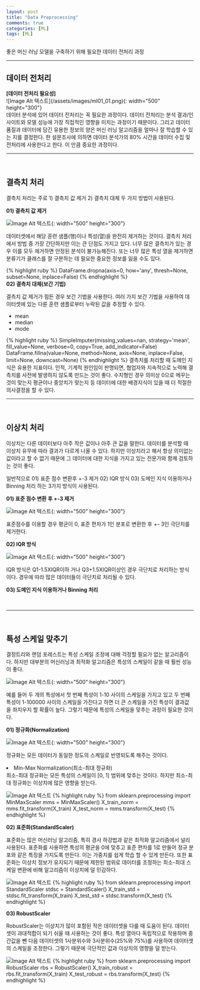 ```yaml
---
layout: post
title: "Data Preprocessing"
comments: true
categories: [ML]
tags: [ML]
---
```


좋은 머신 러닝 모델을 구축하기 위해 필요한 데이터 전처리 과정
<br>
<hr>

<h2>데이터 전처리</h2>
<b>[데이터 전처리 필요성]</b>
<br> 
![Image Alt 텍스트](/assets/images/ml01_01.png){: width="500" height="300"}
<br> 
데이터 분석에 있어 데이터 전처리는 꼭 필요한 과정이다. 데이터 전처리는 분석 결과/인사이트와 모델 성능에 가장 직접적인 영향을 미치는 과정이기 때문이다. 그리고 데이터 품질과 데이터에 담긴 유용한 정보의 양은 머신 러닝 알고리즘을 얼마나 잘 학습할 수 있는 지를 결정한다. 한 설문조사에 의하면 데이터 분석가의 80% 시간을 데이터 수집 및 전처리에 사용한다고 한다. 이 만큼 중요한 과정이다. 

<br>
<hr>
<br>

<h2>결측치 처리</h2>
결측치 처리는 주로 1) 결측치 값 제거 2) 결측치 대체 두 가지 방법이 사용된다.

<b>01) 결측치 값 제거</b>

![Image Alt 텍스트](/assets/images/ml01_02.png){: width="500" height="300"}

데이터셋에서 해당 훈련 샘플(행)이나 특성(열)을 완전히 제거하는 것이다. 결측치 처리에서 방법 중 가장 간단하지만 이는 큰 단점도 가지고 있다. 너무 많은 결측치가 있는 경우 이를 모두 제거하면 안정된 분석이 불가능해진다. 또는 너무 많은 특성 열을 제거하면 분류기가 클래스를 잘 구분하는 데 필요한 중요한 정보를 잃을 수도 있다.

{% highlight ruby %}
DataFrame.dropna(axis=0, how='any', thresh=None, subset=None, inplace=False)
{% endhighlight %}
<br> 
<b>02) 결측치 대체(보간 기법)</b>

결측치 값 제거가 힘든 경우 보간 기법을 사용한다. 여러 가지 보간 기법을 사용하여 데이터셋에 있는 다룬 훈련 샘플로부터 누락된 값을 추정할 수 있다.
<ul>
    <li>mean</li>
    <li>median</li>
    <li>mode</li>
</ul>
{% highlight ruby %}
SimpleImputer(missing_values=nan, strategy='mean', fill_value=None, verbose=0, copy=True, add_indicator=False)
DataFrame.fillna(value=None, method=None, axis=None, inplace=False, limit=None, downcast=None)
{% endhighlight %}
결측치를 처리할  때 도메인 지식은 유용한 지표이다. 인적, 기계적 원인임이 판명되면, 협업자와 지속적으로 노력해 결측치를 사전에 발생하지 않도록 만드는 것이 좋다. 수치형인 경우 의미상 0으로 메꾸는 것이 맞는지 평균이나 중앙치가 맞는지 등 데이터에 대한 배경지식이 있을 때 더 적절한 의사결정을 할 수 있다.

<br>
<hr>
<br>

<h2>이상치 처리</h2>
이상치는 다른 데이터보다 아주 작은 값이나 아주 큰 값을 말한다. 데이터를 분석할 때 이상치 유무에 따라 결과가 다르게 나올 수 있다. 하지만 이상치라고 해서 항상 의미없는 값이라고 할 수 없기 때문에 그 데이터에 대한 지식을 가지고 있는 전문가와 함께 검토하는 것이 좋다.

일반적으로 01) 표준 점수 변환후 +-3 제거 02) IQR 방식 03) 도메인 지식 이용하거나 Binning 처리 하는 3가지 방식이 사용된다.

<b>01) 표준 점수 변환 후 +-3 제거</b>

![Image Alt 텍스트](/assets/images/ml01_03.png){: width="500" height="300"}

표준점수를 이용할 경우 평균이 0, 표준 편차가 1인 분포로 변환한 후 +- 3인 극단치를 제거한다.

<b>02) IQR 방식</b>

![Image Alt 텍스트](/assets/images/ml01_04.png){: width="500" height="300"}

IQR 방식은 Q1-1.5XIQR이하 거나 Q3+1.5XIQR이상인 경우 극단치로 처리하는 방식이다. 경우에 따라 많은 데이터들이 극단치로 처리될 수 있다. 

<b>03) 도메인 지식 이용하거나 Binning 처리</b>

<br>
<hr>
<br>

<h2> 특성 스케일 맞추기 </h2>
결정트리와 랜덤 포레스트는 특성 스케일 조정에 대해 걱정할 필요가 없는 알고리즘이다. 하지만 대부분의 머신러닝과 최적화 알고리즘은 특성의 스케일이 같을 때 훨씬 성능이 좋다. 

![Image Alt 텍스트](/assets/images/ml01_05.png){: width="500" height="300"}

예를 들어 두 개의 특성에서 첫 번째 특성이 1-10 사이의 스케일을 가지고 있고 두 번째 특성이 1-100000 사이의 스케일을 가진다고 하면 더 큰 스케일을 가진 특성이 결과값을 좌지우지 할 확률이 높다. 그렇기 때문에 특성의 스케일을 맞추는 과정이 필요한 것이다.

<b>01) 정규화(Normalization)</b>

![Image Alt 텍스트](/assets/images/ml01_06.png){: width="500" height="300"}


정규화는 모든 데이터가 동일한 정도의 스케일로 반영되도록 해주는 것이다. 

<li>Min-Max Normalization(최소-최대 정규화)</li>
최소-최대 정규화는 모든 특성의 스케일이 [0, 1] 범위에 맞추는 것이다. 하지만 최소-최대 정규화는  이상치에 많은 영향을 받는다.

![Image Alt 텍스트](/assets/images/ml01_07.png)
{% highlight ruby %}
from sklearn.preprocessing import MinMaxScaler
mms = MinMaxScaler()
X_train_norm = mms.fit_transform(X_train)
X_test_norm = mms.transform(X_test) {% endhighlight %}


<b>02) 표준화(StandardScaler)</b>

표준화는 많은 머신러닝 알고리즘, 특히 경사 하강법과 같은 최적화 알고리즘에서 널리 사용된다. 표준화를 사용하면 특성의 평균을 0에 맞추고 표준 편차를 1로 만들어 정규 분포와 같은 특징을 가지도록 만든다. 이는 가중치를 쉽게 학습 할 수 있게 만든다. 또한 표준화는 이상치 정보가 유지되기 때문에 제한된 범위로 데이터를 조정하는 최소-최대 스케일 변환에 비해 알고리즘이 이상치에 덜 민감하다.

![Image Alt 텍스트](/assets/images/ml01_08.png)
{% highlight ruby %}
from sklearn.preprocessing import StandardScaler
stdsc = StandardScaler()
X_train_std = stdsc.fit_transform(X_train)
X_test_std = stdsc.transform(X_test) {% endhighlight %}


<b>03) RobustScaler</b>

RobustScaler는 이상치가 많이 포함된 작은 데이터셋을 다룰 때 도움이 된다. 데이터셋이 과대적합이 되기 쉬울 때 사용하는 것이 좋다. 특성 열마다 독립적으로 작용하며 중간값을 뺀 다음 데이터셋의 1사분위수와 3사분위수(25%와 75%)를 사용하여 데이터셋의 스케일을 조정한다. 그렇기 때문에 극단적인 값과 이상치의 영향을 덜 받는다.

![Image Alt 텍스트](/assets/images/ml01_09.png)
{% highlight ruby %}
from sklearn.preprocessing import RobustScaler
rbs = RobustScaler()
X_train_robust = rbs.fit_transform(X_train)
X_test_robust = rbs.transform(X_test) {% endhighlight %}

